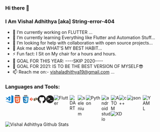 ### Hi there 👋

### I Am Vishal Adhithya [aka] String-error-404 



- 🔭 I’m currently working on FLUTTER ...
- 🌱 I’m currently learning Everything like Flutter and Automation Stuff...
- 🤔 I’m looking for help with collaboration with open source projects...
- 💬 Ask me about WHAT'S MY BEST HABIT...
- ⚡ Fun fact: I Sit on My chair for a hours and hours.
- 🥅 GOAL FOR THIS YEAR: ----SKIP 2020----
- 🥅 GOAL FOR 2021: IS TO BE THE BEST VERSION OF MYSELF😎
- 📫 Reach me on:- vishaladhithya19@gmail.com ...


### Languages and Tools:

<img align="left" alt="Visual Studio Code" width="26px" src="https://raw.githubusercontent.com/github/explore/80688e429a7d4ef2fca1e82350fe8e3517d3494d/topics/visual-studio-code/visual-studio-code.png" />
<img align="left" alt="HTML5" width="26px" src="https://raw.githubusercontent.com/github/explore/80688e429a7d4ef2fca1e82350fe8e3517d3494d/topics/html/html.png" />
<img align="left" alt="CSS3" width="26px" src="https://raw.githubusercontent.com/github/explore/80688e429a7d4ef2fca1e82350fe8e3517d3494d/topics/css/css.png" />
<img align="left" alt="Git" width="26px" src="https://raw.githubusercontent.com/github/explore/80688e429a7d4ef2fca1e82350fe8e3517d3494d/topics/git/git.png" />
<img align="left" alt="GitHub" width="26px" src="https://raw.githubusercontent.com/github/explore/78df643247d429f6cc873026c0622819ad797942/topics/github/github.png" />
<img align="left" alt="terminal" width="26px" src="https://raw.githubusercontent.com/github/explore/80688e429a7d4ef2fca1e82350fe8e3517d3494d/topics/terminal/terminal.png" />
<img align="left" alt="Flutter" width="50px" src="https://miro.medium.com/max/700/1*TkNd1PwwwdBi9Z3kdG5Hng.png" />
<img align="left" alt="DART" width="26px" src="https://www.kindpng.com/picc/m/176-1766682_dart-programming-language-hd-png-download.png" />

<img align="left" alt="selenium" width="26px" src="https://www.pngkit.com/png/detail/824-8249199_drag-and-drop-action-in-selenium-webdriver-selenium.png" />
<img align="left" alt="Python" width="50px" src="https://banner2.cleanpng.com/20180712/yka/kisspng-professional-python-programmer-computer-programmin-python-logo-download-5b47725c1cc0d6.3474912915314089881178.jpg" />
<img align="left" alt="android studio" width="30px" src="https://upload.wikimedia.org/wikipedia/commons/thumb/3/34/Android_Studio_icon.svg/1200px-Android_Studio_icon.svg.png" />
<img align="left" alt="ATOM" width="26px" src="https://cdn.freebiesupply.com/logos/large/2x/atom-4-logo-png-transparent.png" />
<img align="left" alt="c++" width="26" src="https://raw.githubusercontent.com/isocpp/logos/master/cpp_logo.png" />
<img align="left" alt="json" width="50" src="https://img2.pngio.com/json-file-free-interface-icons-json-png-1200_630.png" />
<img align="left" alt="YAML" width="26" src="https://www.simultrans.com/hubfs/Blog%20Images%202017/yaml.png" />
<img align="left" alt="XD" width="50" src="https://www.subtraction.com/wp-content/uploads/2018/05/2018-05-14-adobe-xd-logo.png" />




<br />

<br />

<img align="left" alt="Vishal Adhithya Github Stats" src="https://github-readme-stats.vercel.app/api?username=String-error-404&show_icons=true&hide_border=true&" />



